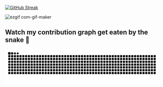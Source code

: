  [![GitHub Streak](https://github-readme-streak-stats.herokuapp.com?user=thathoichoigirl&theme=radical&date_format=M%20j%5B%2C%20Y%5D)](https://git.io/streak-stats)

![ezgif com-gif-maker](https://user-images.githubusercontent.com/91699007/150616708-92e0953c-e775-468d-bd0e-b745afe1222f.gif)

## **Watch my contribution graph get eaten by the snake 🐍**
![snake gif](https://github.com/thathoichoigirl/thathoichoigirl/blob/output/github-contribution-grid-snake.svg)
